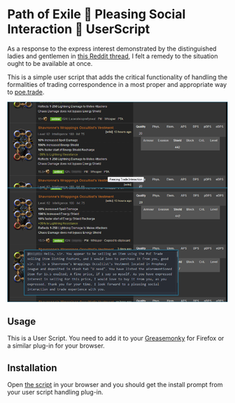 Path of Exile :tophat: Pleasing Social Interaction :tophat: UserScript
=====================================================
As a response to the express interest demonstrated by the distinguished ladies and gentlemen in [this Reddit thread](https://www.reddit.com/r/pathofexile/comments/4ql0z9/ziggyds_pleasing_social_interaction_and_trade/), I felt a remedy to the situation ought to be available at once.

This is a simple user script that adds the critical functionality of handling the formalities of trading correspondence in a most proper and appropriate way to [poe.trade](http://poe.trade).

![](pta.png)

Usage
-------
This is a User Script. You need to add it to your [Greasemonky](https://addons.mozilla.org/en-US/firefox/addon/greasemonkey/) for Firefox or a similar plug-in for your browser.

Installation
------------
Open [the script](https://github.com/concacid/PoE-PleasingTradeInteraction/raw/master/PleasingTradeInteraction.user.js) in your browser and you should get the install prompt from your user script handling plug-in.

